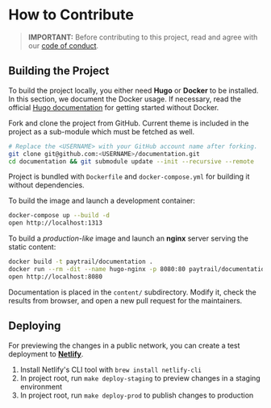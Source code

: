 # How to Contribute

> **IMPORTANT:** Before contributing to this project, read and agree with our [code of conduct](CODE_OF_CONDUCT.md).

## Building the Project

To build the project locally, you either need **Hugo** or **Docker** to be installed. In this section, we document the Docker usage. If necessary, read the official [Hugo documentation][hugodocs] for getting started without Docker.

Fork and clone the project from GitHub. Current theme is included in the project as a sub-module which must be fetched as well.

```sh
# Replace the <USERNAME> with your GitHub account name after forking.
git clone git@github.com:<USERNAME>/documentation.git
cd documentation && git submodule update --init --recursive --remote
```

Project is bundled with `Dockerfile` and `docker-compose.yml` for building it without dependencies.

To build the image and launch a development container:

```sh
docker-compose up --build -d
open http://localhost:1313
```

To build a _production-like_ image and launch an **nginx** server serving the static content:

```sh
docker build -t paytrail/documentation .
docker run --rm -dit --name hugo-nginx -p 8080:80 paytrail/documentation:latest
open http://localhost:8080
```

Documentation is placed in the `content/` subdirectory. Modify it, check the results from browser, and open a new pull request for the maintainers.

## Deploying

For previewing the changes in a public network, you can create a test deployment to [**Netlify**][netlify].

1. Install Netlify's CLI tool with `brew install netlify-cli`
2. In project root, run `make deploy-staging` to preview changes in a staging environment
3. In project root, run `make deploy-prod` to publish changes to production

[hugodocs]: https://gohugo.io/getting-started/
[netlify]: https://app.netlify.com/
